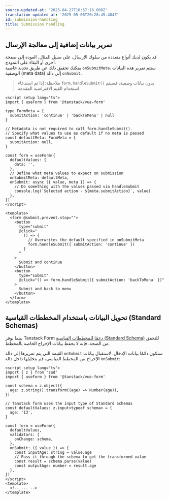 ```yaml
---
source-updated-at: '2025-04-27T10:57:16.000Z'
translation-updated-at: '2025-05-06T20:28:45.484Z'
id: submission-handling
title: Submission handling
---
```


## تمرير بيانات إضافية إلى معالجة الإرسال

قد يكون لديك أنواع متعددة من سلوك الإرسال، على سبيل المثال، العودة إلى صفحة أخرى أو البقاء على النموذج.  
يمكنك تحقيق ذلك عن طريق تحديد خاصية `onSubmitMeta`. ستتم تمرير هذه البيانات الوصفية (meta data) إلى دالة `onSubmit`.

> ملاحظة: إذا تم استدعاء `form.handleSubmit()` بدون بيانات وصفية، فسيتم استخدام القيم الافتراضية المقدمة.

```vue
<script setup lang="ts">
import { useForm } from '@tanstack/vue-form'

type FormMeta = {
  submitAction: 'continue' | 'backToMenu' | null
}

// Metadata is not required to call form.handleSubmit().
// Specify what values to use as default if no meta is passed
const defaultMeta: FormMeta = {
  submitAction: null,
}

const form = useForm({
  defaultValues: {
    data: '',
  },
  // Define what meta values to expect on submission
  onSubmitMeta: defaultMeta,
  onSubmit: async ({ value, meta }) => {
    // Do something with the values passed via handleSubmit
    console.log(`Selected action - ${meta.submitAction}`, value)
  },
})
</script>

<template>
  <form @submit.prevent.stop="">
    <button
      type="submit"
      @click="
        () => {
          // Overwrites the default specified in onSubmitMeta
          form.handleSubmit({ submitAction: 'continue' })
        }
      "
    >
      Submit and continue
    </button>
    <button
      type="submit"
      @click="() => form.handleSubmit({ submitAction: 'backToMenu' })"
    >
      Submit and back to menu
    </button>
  </form>
</template>
```

## تحويل البيانات باستخدام المخططات القياسية (Standard Schemas)

بينما يوفر Tanstack Form [دعمًا للمخططات القياسية (Standard Schema)](./validation.md) للتحقق من الصحة، فإنه لا يحفظ بيانات الإخراج الخاصة بالمخطط.

القيمة التي يتم تمريرها إلى دالة `onSubmit` ستكون دائمًا بيانات الإدخال. لاستقبال بيانات الإخراج من المخطط القياسي، قم بتحليلها داخل دالة `onSubmit`:

```vue
<script setup lang="ts">
import { z } from 'zod'
import { useForm } from '@tanstack/vue-form'

const schema = z.object({
  age: z.string().transform((age) => Number(age)),
})

// Tanstack form uses the input type of Standard Schemas
const defaultValues: z.input<typeof schema> = {
  age: '13',
}

const form = useForm({
  defaultValues,
  validators: {
    onChange: schema,
  },
  onSubmit: ({ value }) => {
    const inputAge: string = value.age
    // Pass it through the schema to get the transformed value
    const result = schema.parse(value)
    const outputAge: number = result.age
  },
})
</script>
<template>
  <!-- ... -->
</template>
```
